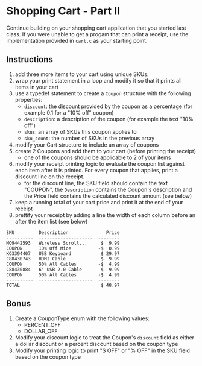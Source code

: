 # Shopping Cart - Part II
Continue building on your shopping cart application that you started last class.  If you were unable to get a progam that can print a receipt, use the implementation provided in `cart.c` as your starting point.

## Instructions
1. add three more items to your cart using unique SKUs.
2. wrap your print statement in a loop and modify it so that it prints all items in your cart
3. use a typedef statement to create a `Coupon` structure with the following properties:
   - `discount`: the discount provided by the coupon as a percentage (for example 0.1 for a "10% off" coupon)
   - `description`: a description of the coupon (for example the text "10% off")
   - `skus`: an array of SKUs this coupon applies to
   - `sku_count`: the number of SKUs in the previous array
4. modify your Cart structure to include an array of coupons
5. create 2 Coupons and add them to your cart (before printing the receipt)
   - one of the coupons should be applicable to 2 of your items
6. modify your receipt printing logic to evaluate the coupon list against each item after it is printed. For every coupon that applies, print a discount line on the receipt.
   - for the discount line, the SKU field should contain the text "COUPON", the `Description` contains the Coupon's description and the Price field contains the calculated discount amount (see below)
7. keep a running total of your cart price and print it at the end of your receipt
8. prettify your receipt by adding a line the width of each column before an after the item list (see below)

````
SKU         Description              Price
----------  --------------------  --------
MO9442593   Wireless Scroll...     $  9.99
COUPON      10% Off Mice          -$  0.99
KO3394407   USB Keyboard           $ 29.97
C88430743   HDMI Cable             $  9.99
COUPON      50% All Cables        -$  4.99
C88430884   6' USB 2.0 Cable       $  9.99
COUPON      50% All Cables        -$  4.99
----------  --------------------  --------
TOTAL                              $ 48.97
````

## Bonus
1. Create a CouponType enum with the following values:
   - PERCENT_OFF
   - DOLLAR_OFF
2. Modify your discount logic to treat the Coupon's `discount` field as either a dollar discount or a percent discount based on the coupon type
3. Modify your printing logic to print "$ OFF" or "% OFF" in the SKU field based on the coupon type

